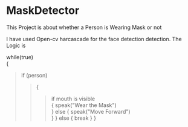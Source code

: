 # MaskDetector
This Project is about whether a Person is Wearing Mask or not

I have used Open-cv harcascade for the face detection detection. The Logic is 

while(true)<br>
{
 > if (person)<br>
  >>  {
  >>>    if mouth is visible<br>
      {
      speak("Wear the Mask")<br>
      }
      else
      {
      speak("Move Forward")<br>
      }
     }
  else
  {
  break
  }
}
 

